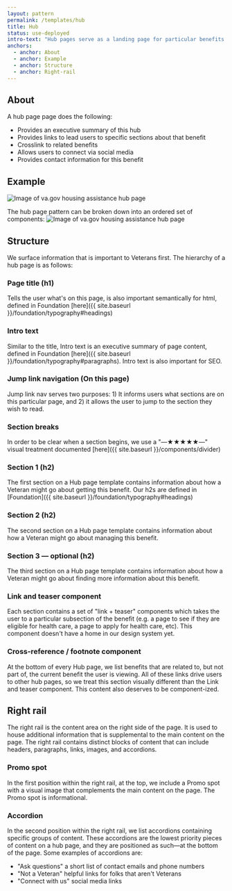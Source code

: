 ```yaml
---
layout: pattern
permalink: /templates/hub
title: Hub
status: use-deployed
intro-text: "Hub pages serve as a landing page for particular benefits."
anchors:
  - anchor: About
  - anchor: Example
  - anchor: Structure
  - anchor: Right-rail
---
```


## About

A hub page page does the following:
- Provides an executive summary of this hub
- Provides links to lead users to specific sections about that benefit
- Crosslink to related benefits
- Allows users to connect via social media
- Provides contact information for this benefit

## Example

![Image of va.gov housing assistance hub page]({{site.baseurl}}/images/templates/hub/housing-assistance.png)

The hub page pattern can be broken down into an ordered set of components:
![Image of va.gov housing assistance hub page]({{site.baseurl}}/images/templates/hub/housing-assistance-markup.png)

## Structure

We surface information that is important to Veterans first. The hierarchy of a hub page is as follows:

### Page title (h1)

Tells the user what's on this page, is also important semantically for html, defined in Foundation [here]({{ site.baseurl }}/foundation/typography#headings)

### Intro text

Similar to the title, Intro text is an executive summary of page content, defined in Foundation [here]({{ site.baseurl }}/foundation/typography#paragraphs). Intro text is also important for SEO.

### Jump link navigation (On this page)

Jump link nav serves two purposes: 1) It informs users what sections are on this particular page, and 2) it allows the user to jump to the section they wish to read.

### Section breaks

In order to be clear when a section begins, we use a "—★★★★★—" visual treatment documented [here]({{ site.baseurl }}/components/divider)

### Section 1 (h2)

The first section on a Hub page template contains information about how a Veteran might go about getting this benefit. Our h2s are defined in [Foundation]({{ site.baseurl }}/foundation/typography#headings)

### Section 2 (h2)

The second section on a Hub page template contains information about how a Veteran might go about managing this benefit.

### Section 3 — optional (h2)

The third section on a Hub page template contains information about how a Veteran might go about finding more information about this benefit.

### Link and teaser component

Each section contains a set of "link + teaser" components which takes the user to a particular subsection of the benefit (e.g. a page to see if they are eligible for health care, a page to apply for health care, etc). This component doesn't have a home in our design system yet.

### Cross-reference / footnote component

At the bottom of every Hub page, we list benefits that are related to, but not part of, the current benefit the user is viewing. All of these links drive users to other hub pages, so we treat this section visually different than the Link and teaser component. This content also deserves to be component-ized.

## Right rail

The right rail is the content area on the right side of the page. It is used to house additional information that is supplemental to the main content on the page. The right rail contains distinct blocks of content that can include headers, paragraphs, links, images, and accordions.

### Promo spot

In the first position within the right rail, at the top, we include a Promo spot with a visual image that complements the main content on the page. The Promo spot is informational.

### Accordion

In the second position within the right rail, we list accordions containing specific groups of content. These accordions are the lowest priority pieces of content on a hub page, and they are positioned as such—at the bottom of the page. Some examples of accordions are:

* "Ask questions" a short list of contact emails and phone numbers
* "Not a Veteran" helpful links for folks that aren't Veterans
* "Connect with us" social media links
